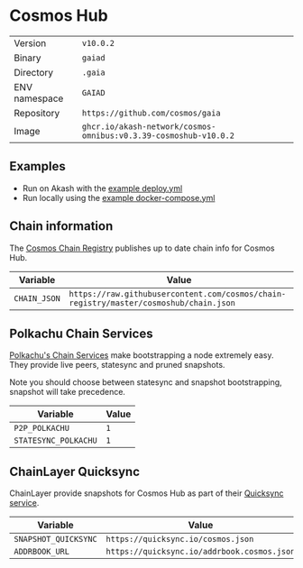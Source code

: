 # Cosmos Hub

| | |
|---|---|
|Version|`v10.0.2`|
|Binary|`gaiad`|
|Directory|`.gaia`|
|ENV namespace|`GAIAD`|
|Repository|`https://github.com/cosmos/gaia`|
|Image|`ghcr.io/akash-network/cosmos-omnibus:v0.3.39-cosmoshub-v10.0.2`|

## Examples

- Run on Akash with the [example deploy.yml](./deploy.yml)
- Run locally using the [example docker-compose.yml](./docker-compose.yml)

## Chain information

The [Cosmos Chain Registry](https://github.com/cosmos/chain-registry) publishes up to date chain info for Cosmos Hub.

|Variable|Value|
|---|---|
|`CHAIN_JSON`|`https://raw.githubusercontent.com/cosmos/chain-registry/master/cosmoshub/chain.json`|

## Polkachu Chain Services

[Polkachu's Chain Services](https://www.polkachu.com/) make bootstrapping a node extremely easy. They provide live peers, statesync and pruned snapshots.

Note you should choose between statesync and snapshot bootstrapping, snapshot will take precedence.

|Variable|Value|
|---|---|
|`P2P_POLKACHU`|`1`|
|`STATESYNC_POLKACHU`|`1`|

## ChainLayer Quicksync

ChainLayer provide snapshots for Cosmos Hub as part of their [Quicksync service](https://quicksync.io/networks/cosmos.html).

|Variable|Value|
|---|---|
|`SNAPSHOT_QUICKSYNC`|`https://quicksync.io/cosmos.json`|
|`ADDRBOOK_URL`|`https://quicksync.io/addrbook.cosmos.json`|
